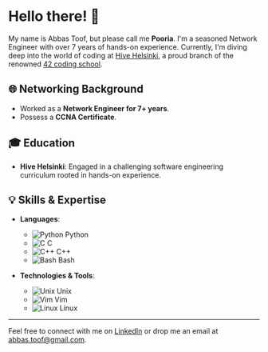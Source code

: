 # Hello there! 👋

My name is Abbas Toof, but please call me **Pooria**. I'm a seasoned Network Engineer with over 7 years of hands-on experience. Currently, I'm diving deep into the world of coding at [Hive Helsinki](https://www.hive.fi/), a proud branch of the renowned [42 coding school](https://www.42.fr/).

## 🌐 Networking Background
- Worked as a **Network Engineer for 7+ years**.
- Possess a **CCNA Certificate**.

## 🎓 Education
- **Hive Helsinki**: Engaged in a challenging software engineering curriculum rooted in hands-on experience.

## 💡 Skills & Expertise
- **Languages**: 
  - ![Python](https://img.shields.io/badge/-Python-3776AB?style=flat-square&logo=Python&logoColor=white) Python
  - ![C](https://img.shields.io/badge/-C-A8B9CC?style=flat-square&logo=C&logoColor=black) C
  - ![C++](https://img.shields.io/badge/-C++-00599C?style=flat-square&logo=C%2B%2B&logoColor=white) C++
  - ![Bash](https://img.shields.io/badge/-Bash-4EAA25?style=flat-square&logo=GNU-Bash&logoColor=white) Bash
  
- **Technologies & Tools**: 
  - ![Unix](https://img.shields.io/badge/-Unix-black?style=flat-square&logo=Unix&logoColor=white) Unix
  - ![Vim](https://img.shields.io/badge/-Vim-019733?style=flat-square&logo=Vim&logoColor=white) Vim
  - ![Linux](https://img.shields.io/badge/-Linux-FCC624?style=flat-square&logo=Linux&logoColor=black) Linux
  
---

Feel free to connect with me on [LinkedIn](https://www.linkedin.com/in/abbastoof/) or drop me an email at [abbas.toof@gmail.com](mailto:abbas.toof@gmail.com).

